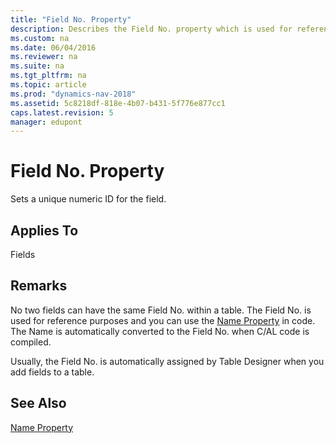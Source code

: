 ```yaml
---
title: "Field No. Property"
description: Describes the Field No. property which is used for reference purposes and you can use the Name Property in code.
ms.custom: na
ms.date: 06/04/2016
ms.reviewer: na
ms.suite: na
ms.tgt_pltfrm: na
ms.topic: article
ms.prod: "dynamics-nav-2018"
ms.assetid: 5c8218df-818e-4b07-b431-5f776e877cc1
caps.latest.revision: 5
manager: edupont
---
```

# Field No. Property
Sets a unique numeric ID for the field.  
  
## Applies To  
 Fields  
  
## Remarks  
 No two fields can have the same Field No. within a table. The Field No. is used for reference purposes and you can use the [Name Property](Name-Property.md) in code. The Name is automatically converted to the Field No. when C/AL code is compiled.  
  
 Usually, the Field No. is automatically assigned by Table Designer when you add fields to a table.  
  
## See Also  
 [Name Property](Name-Property.md)